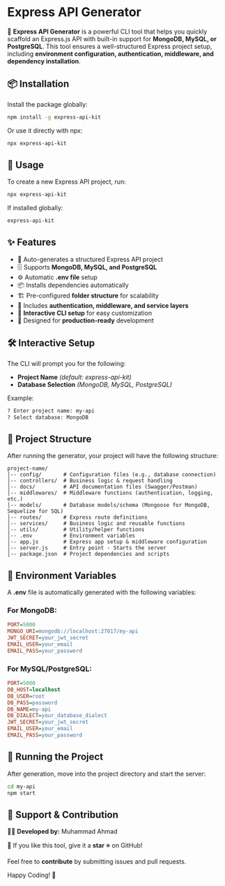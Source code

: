 # Express API Generator

🚀 **Express API Generator** is a powerful CLI tool that helps you quickly scaffold an Express.js API with built-in support for **MongoDB, MySQL, or PostgreSQL**. This tool ensures a well-structured Express project setup, including **environment configuration, authentication, middleware, and dependency installation**.

## 📦 Installation

Install the package globally:

```sh
npm install -g express-api-kit
```

Or use it directly with npx:

```sh
npx express-api-kit
```

## 🚀 Usage

To create a new Express API project, run:

```sh
npx express-api-kit
```

If installed globally:

```sh
express-api-kit
```

## ✨ Features

- 🔧 Auto-generates a structured Express API project
- 🗄️ Supports **MongoDB, MySQL, and PostgreSQL**
- ⚙️ Automatic **.env file** setup
- 📦 Installs dependencies automatically
- 🏗️ Pre-configured **folder structure** for scalability
- 🔐 Includes **authentication, middleware, and service layers**
- 🔄 **Interactive CLI setup** for easy customization
- 🎯 Designed for **production-ready** development

## 🛠 Interactive Setup

The CLI will prompt you for the following:

- **Project Name** *(default: express-api-kit)*
- **Database Selection** *(MongoDB, MySQL, PostgreSQL)*

Example:

```sh
? Enter project name: my-api
? Select database: MongoDB
```

## 📌 Project Structure

After running the generator, your project will have the following structure:

```
project-name/
│-- config/       # Configuration files (e.g., database connection)
│-- controllers/  # Business logic & request handling
│-- docs/         # API documentation files (Swagger/Postman)
│-- middlewares/  # Middleware functions (authentication, logging, etc.)
│-- models/       # Database models/schema (Mongoose for MongoDB, Sequelize for SQL)
│-- routes/       # Express route definitions
│-- services/     # Business logic and reusable functions
│-- utils/        # Utility/helper functions
│-- .env          # Environment variables
│-- app.js        # Express app setup & middleware configuration
│-- server.js     # Entry point - Starts the server
│-- package.json  # Project dependencies and scripts
```

## 📜 Environment Variables

A **.env** file is automatically generated with the following variables:

### For MongoDB:
```ini
PORT=5000
MONGO_URI=mongodb://localhost:27017/my-api
JWT_SECRET=your_jwt_secret
EMAIL_USER=your_email
EMAIL_PASS=your_password
```

### For MySQL/PostgreSQL:
```ini
PORT=5000
DB_HOST=localhost
DB_USER=root
DB_PASS=password
DB_NAME=my-api
DB_DIALECT=your_database_dialect
JWT_SECRET=your_jwt_secret
EMAIL_USER=your_email
EMAIL_PASS=your_password
```

## 🏃 Running the Project

After generation, move into the project directory and start the server:

```sh
cd my-api
npm start
```

## 💙 Support & Contribution

👨‍💻 **Developed by:** Muhammad Ahmad

📢 If you like this tool, give it a **star ⭐** on GitHub!

Feel free to **contribute** by submitting issues and pull requests.

Happy Coding! 🎉

